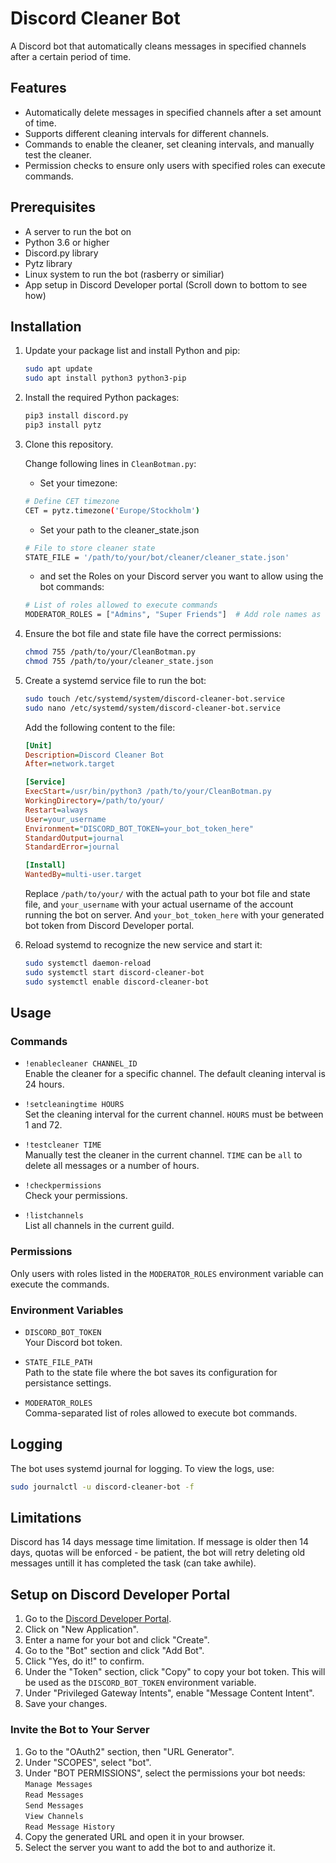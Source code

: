 # Discord Cleaner Bot

A Discord bot that automatically cleans messages in specified channels after a certain period of time.

## Features

- Automatically delete messages in specified channels after a set amount of time.
- Supports different cleaning intervals for different channels.
- Commands to enable the cleaner, set cleaning intervals, and manually test the cleaner.
- Permission checks to ensure only users with specified roles can execute commands.

## Prerequisites

- A server to run the bot on
- Python 3.6 or higher
- Discord.py library
- Pytz library
- Linux system to run the bot (rasberry or similiar)
- App setup in Discord Developer portal (Scroll down to bottom to see how)

## Installation

1. Update your package list and install Python and pip:
    ```sh
    sudo apt update
    sudo apt install python3 python3-pip
    ```

2. Install the required Python packages:
    ```sh
    pip3 install discord.py
    pip3 install pytz
    ```

3. Clone this repository.

   Change following lines in `CleanBotman.py`:

     - Set your timezone:
    ```sh
    # Define CET timezone
    CET = pytz.timezone('Europe/Stockholm')
    ```
    - Set your path to the cleaner_state.json
    ```sh
    # File to store cleaner state
    STATE_FILE = '/path/to/your/bot/cleaner/cleaner_state.json'
    ```
    - and set the Roles on your Discord server you want to allow using the bot commands:
    ```sh
    # List of roles allowed to execute commands
    MODERATOR_ROLES = ["Admins", "Super Friends"]  # Add role names as needed
    ```

4. Ensure the bot file and state file have the correct permissions:
    ```sh
    chmod 755 /path/to/your/CleanBotman.py
    chmod 755 /path/to/your/cleaner_state.json
    ```

5. Create a systemd service file to run the bot:

    ```sh
    sudo touch /etc/systemd/system/discord-cleaner-bot.service
    sudo nano /etc/systemd/system/discord-cleaner-bot.service
    ```

    Add the following content to the file:

    ```ini
    [Unit]
    Description=Discord Cleaner Bot
    After=network.target

    [Service]
    ExecStart=/usr/bin/python3 /path/to/your/CleanBotman.py
    WorkingDirectory=/path/to/your/
    Restart=always
    User=your_username
    Environment="DISCORD_BOT_TOKEN=your_bot_token_here"
    StandardOutput=journal
    StandardError=journal

    [Install]
    WantedBy=multi-user.target
    ```

    Replace `/path/to/your/` with the actual path to your bot file and state file, and `your_username` with your actual username of the account running the bot on server. And `your_bot_token_here` with your generated bot token from Discord Developer portal.

6. Reload systemd to recognize the new service and start it:
    ```sh
    sudo systemctl daemon-reload
    sudo systemctl start discord-cleaner-bot
    sudo systemctl enable discord-cleaner-bot
    ```

## Usage

### Commands

- `!enablecleaner CHANNEL_ID`  
  Enable the cleaner for a specific channel. The default cleaning interval is 24 hours.

- `!setcleaningtime HOURS`  
  Set the cleaning interval for the current channel. `HOURS` must be between 1 and 72.

- `!testcleaner TIME`  
  Manually test the cleaner in the current channel. `TIME` can be `all` to delete all messages or a number of hours.

- `!checkpermissions`  
  Check your permissions.

- `!listchannels`  
  List all channels in the current guild.

### Permissions

Only users with roles listed in the `MODERATOR_ROLES` environment variable can execute the commands.

### Environment Variables

- `DISCORD_BOT_TOKEN`  
  Your Discord bot token.

- `STATE_FILE_PATH`  
  Path to the state file where the bot saves its configuration for persistance settings.

- `MODERATOR_ROLES`  
  Comma-separated list of roles allowed to execute bot commands.

## Logging

The bot uses systemd journal for logging. To view the logs, use:
```sh
sudo journalctl -u discord-cleaner-bot -f
```
## Limitations
Discord has 14 days message time limitation. If message is older then 14 days, quotas will be enforced - be patient, the bot will retry deleting old messages untill it has completed the task (can take awhile).

## Setup on Discord Developer Portal

1. Go to the [Discord Developer Portal](https://discord.com/developers/applications).
2. Click on "New Application".
3. Enter a name for your bot and click "Create".
4. Go to the "Bot" section and click "Add Bot".
5. Click "Yes, do it!" to confirm.
6. Under the "Token" section, click "Copy" to copy your bot token. This will be used as the `DISCORD_BOT_TOKEN` environment variable.
7. Under "Privileged Gateway Intents", enable "Message Content Intent".
8. Save your changes.

### Invite the Bot to Your Server

1. Go to the "OAuth2" section, then "URL Generator".
2. Under "SCOPES", select "bot".
3. Under "BOT PERMISSIONS", select the permissions your bot needs:\
    `Manage Messages`\
    `Read Messages`\
    `Send Messages`\
    `View Channels`\
    `Read Message History`
4. Copy the generated URL and open it in your browser.
5. Select the server you want to add the bot to and authorize it.


